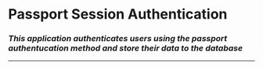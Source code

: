 # **Passport Session Authentication**

### _This application authenticates users using the passport authentucation method and store their data to the database_
___